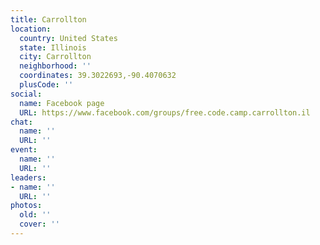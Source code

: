 ```yaml
---
title: Carrollton
location:
  country: United States
  state: Illinois
  city: Carrollton
  neighborhood: ''
  coordinates: 39.3022693,-90.4070632
  plusCode: ''
social:
  name: Facebook page
  URL: https://www.facebook.com/groups/free.code.camp.carrollton.il
chat:
  name: ''
  URL: ''
event:
  name: ''
  URL: ''
leaders:
- name: ''
  URL: ''
photos:
  old: ''
  cover: ''
---
```

